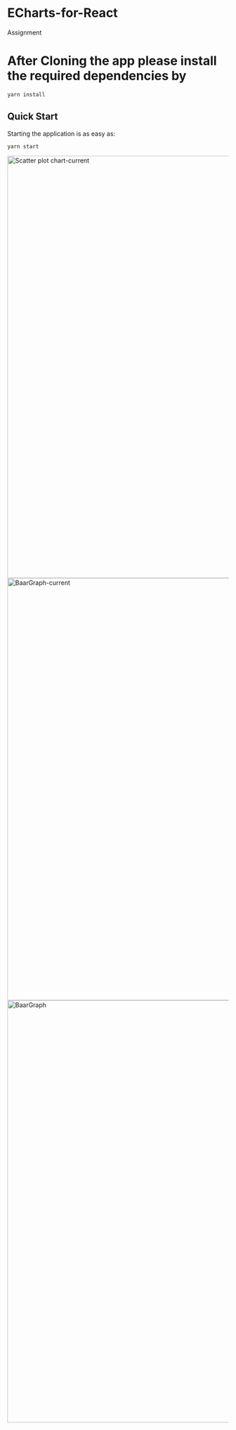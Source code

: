 # ECharts-for-React
Assignment
# After Cloning the app please install the required dependencies by
```bash
yarn install
```

## Quick Start
Starting the application is as easy as:

```bash
yarn start
```

<img width="960" alt="Scatter plot chart-current" src="https://user-images.githubusercontent.com/88240487/230072763-231b0cac-d1d4-4cef-8978-b7c1882b43f8.png">
<img width="960" alt="BaarGraph-current" src="https://user-images.githubusercontent.com/88240487/230072781-529476f6-f078-48f8-8b0d-3be06f9b2d09.png">

<img width="960" alt="BaarGraph" src="https://user-images.githubusercontent.com/88240487/230073279-d562a371-c62b-43ab-85b6-29197776899d.png">

